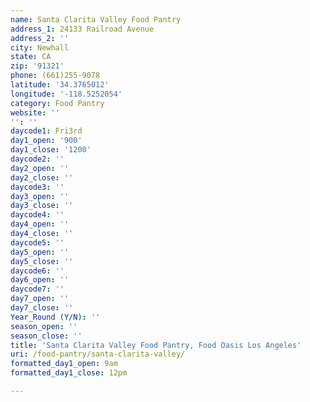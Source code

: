 ```yaml
---
name: Santa Clarita Valley Food Pantry
address_1: 24133 Railroad Avenue
address_2: ''
city: Newhall
state: CA
zip: '91321'
phone: (661)255-9078
latitude: '34.3765012'
longitude: '-118.5252054'
category: Food Pantry
website: ''
'': ''
daycode1: Fri3rd
day1_open: '900'
day1_close: '1200'
daycode2: ''
day2_open: ''
day2_close: ''
daycode3: ''
day3_open: ''
day3_close: ''
daycode4: ''
day4_open: ''
day4_close: ''
daycode5: ''
day5_open: ''
day5_close: ''
daycode6: ''
day6_open: ''
daycode7: ''
day7_open: ''
day7_close: ''
Year_Round (Y/N): ''
season_open: ''
season_close: ''
title: 'Santa Clarita Valley Food Pantry, Food Oasis Los Angeles'
uri: /food-pantry/santa-clarita-valley/
formatted_day1_open: 9am
formatted_day1_close: 12pm

---
```

